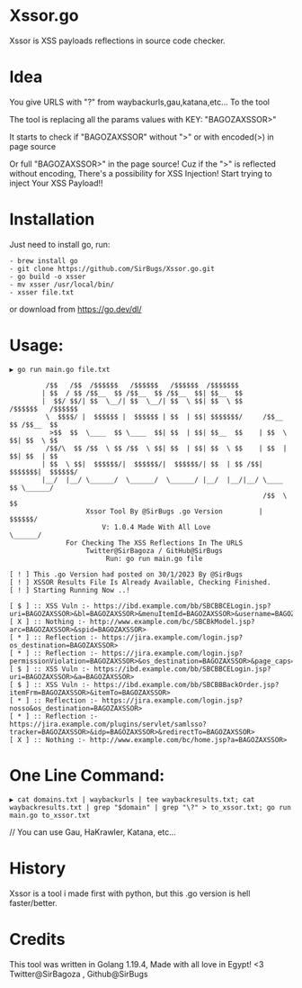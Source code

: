 # Xssor.go
Xssor is XSS payloads reflections in source code checker.

# Idea
You give URLS with "?" from waybackurls,gau,katana,etc... To the tool

The tool is replacing all the params values with KEY: "BAGOZAXSSOR>"

It starts to check if "BAGOZAXSSOR" without ">" or with encoded(>) in page source

Or full "BAGOZAXSSOR>" in the page source!
Cuz if the ">" is reflected without encoding, There's a possibility for XSS Injection! Start trying to inject Your XSS Payload!!

# Installation
Just need to install go, run:

```
- brew install go
- git clone https://github.com/SirBugs/Xssor.go.git
- go build -o xsser
- mv xsser /usr/local/bin/
- xsser file.txt

```

or download from https://go.dev/dl/

# Usage:
```
▶ go run main.go file.txt

		 /$$   /$$  /$$$$$$   /$$$$$$   /$$$$$$  /$$$$$$$                         
		| $$  / $$ /$$__  $$ /$$__  $$ /$$__  $$| $$__  $$                        
		|  $$/ $$/| $$  \__/| $$  \__/| $$  \ $$| $$  \ $$      /$$$$$$   /$$$$$$ 
		 \  $$$$/ |  $$$$$$ |  $$$$$$ | $$  | $$| $$$$$$$/     /$$__  $$ /$$__  $$
		  >$$  $$  \____  $$ \____  $$| $$  | $$| $$__  $$    | $$  \ $$| $$  \ $$
		 /$$/\  $$ /$$  \ $$ /$$  \ $$| $$  | $$| $$  \ $$    | $$  | $$| $$  | $$
		| $$  \ $$|  $$$$$$/|  $$$$$$/|  $$$$$$/| $$  | $$ /$$|  $$$$$$$|  $$$$$$/
		|__/  |__/ \______/  \______/  \______/ |__/  |__/|__/ \____  $$ \______/ 
		                                                       /$$  \ $$          
		           Xssor Tool By @SirBugs .go Version         |  $$$$$$/          
		               V: 1.0.4 Made With All Love             \______/           
		      For Checking The XSS Reflections In The URLS 
		           Twitter@SirBagoza / GitHub@SirBugs
		                Run: go run main.go file

[ ! ] This .go Version had posted on 30/1/2023 By @SirBugs
[ ! ] XSSOR Results File Is Already Available, Checking Finished.
[ ! ] Starting Running Now ..!

[ $ ] :: XSS Vuln :- https://ibd.example.com/bb/SBCBBCELogin.jsp?uri=BAGOZAXSSOR>&bl=BAGOZAXSSOR>&menuItemId=BAGOZAXSSOR>&username=BAGOZAXSSOR>
[ X ] :: Nothing :- http://www.example.com/bc/SBCBkModel.jsp?arc=BAGOZAXSSOR>&spid=BAGOZAXSSOR>
[ * ] :: Reflection :- https://jira.example.com/login.jsp?os_destination=BAGOZAXSSOR>
[ * ] :: Reflection :- https://jira.example.com/login.jsp?permissionViolation=BAGOZAXSSOR>&os_destination=BAGOZAXSSOR>&page_caps=BAGOZAXSSOR>&user_role=BAGOZAXSSOR>
[ $ ] :: XSS Vuln :- https://ibd.example.com/bb/SBCBBCELogin.jsp?uri=BAGOZAXSSOR>&a=BAGOZAXSSOR>
[ $ ] :: XSS Vuln :- https://ibd.example.com/bb/SBCBBBackOrder.jsp?itemFrm=BAGOZAXSSOR>&itemTo=BAGOZAXSSOR>
[ * ] :: Reflection :- https://jira.example.com/login.jsp?nosso&os_destination=BAGOZAXSSOR>
[ * ] :: Reflection :- https://jira.example.com/plugins/servlet/samlsso?tracker=BAGOZAXSSOR>&idp=BAGOZAXSSOR>&redirectTo=BAGOZAXSSOR>
[ X ] :: Nothing :- http://www.example.com/bc/home.jsp?a=BAGOZAXSSOR>

```

# One Line Command:

```
▶ cat domains.txt | waybackurls | tee waybackresults.txt; cat waybackresults.txt | grep "$domain" | grep "\?" > to_xssor.txt; go run main.go to_xssor.txt
```

// You can use Gau, HaKrawler, Katana, etc...

# History
Xssor is a tool i made first with python, but this .go version is hell faster/better.

# Credits
This tool was written in Golang 1.19.4, Made with all love in Egypt! <3
Twitter@SirBagoza , Github@SirBugs
